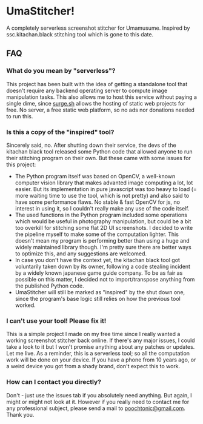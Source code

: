 # UmaStitcher!

A completely serverless screenshot stitcher for Umamusume. Inspired by ssc.kitachan.black stitching tool which is gone to this date.

## FAQ

### What do you mean by "serverless"?

This project has been built with the idea of getting a standalone tool that doesn't require any backend operating server to compute image manipulation tasks. This also allows me to host this service without paying a single dime, since [surge.sh](https://surge.sh) allows the hosting of static web projects for free. No server, a free static web platform, so no ads nor donations needed to run this.

### Is this a copy of the "inspired" tool?

Sincerely said, no.
After shutting down their service, the devs of the kitachan black tool released some Python code that allowed anyone to run their stitching program on their own. But these came with some issues for this project:

- The Python program itself was based on OpenCV, a well-known computer vision library that makes advanted image computing a lot, lot easier. But its implementation in pure javascript was too heavy to load (= more waiting time to use the tool, which is not pretty) and also said to have some performance flaws. No stable & fast OpenCV for js, no interest in using it, so I couldn't really make any use of the code itself.
- The used functions in the Python program included some operations which would be useful in photography manipulation, but could be a bit too overkill for stitching some flat 2D UI screenshots. I decided to write the pipeline myself to make some of the computation lighter. This doesn't mean my program is performing better than using a huge and widely maintained library though. I'm pretty sure there are better ways to optimize this, and any suggestions are welcomed.
- In case you don't have the context yet, the kitachan black tool got voluntarily taken down by its owner, following a code stealing incident by a widely known japanese game guide company. To be as fair as possible on this matter, I decided not to import/transpose anything from the published Python code.
- UmaStitcher will still be marked as "inspired" by the shut down one, since the program's base logic still relies on how the previous tool worked.

### I can't use your tool! Please fix it!

This is a simple project I made on my free time since I really wanted a working screenshot stitcher back online. If there's any major issues, I could take a look to it but I won't promise anything about any patches or updates. Let me live.
As a reminder, this is a serverless tool; so all the computation work will be done on your device. If you have a phone from 10 years ago, or a weird device you got from a shady brand, don't expect this to work.

### How can I contact you directly?

Don't - just use the issues tab if you absolutely need anything. But again, I might or might not look at it. However if you really need to contact me for any professional subject, please send a mail to [poochtonic@gmail.com](mailto:poochtonic@gmail.com). Thank you.

